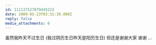 ```yaml
---
id: 111137527879445223
date: 2009-05-23T03:31:39.000Z
reply: false
media_attachments: 0
---
```


虽然我昨天不过生日 (我过阴历生日昨天是阳历生日) 但还是谢谢大家 谢谢 ...

